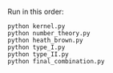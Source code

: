 Run in this order:
```
python kernel.py 
python number_theory.py
python heath_brown.py
python type_I.py
python type_II.py
python final_combination.py
```